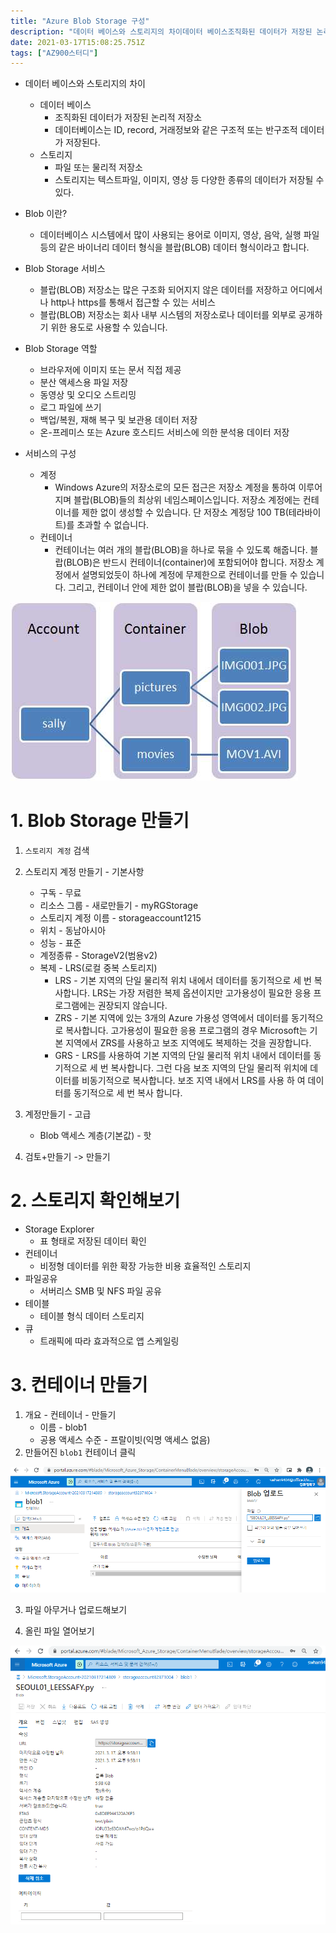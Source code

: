 ```yaml
---
title: "Azure Blob Storage 구성"
description: "데이터 베이스와 스토리지의 차이데이터 베이스조직화된 데이터가 저장된 논리적 저장소데이터베이스는 ID, record, 거래정보와 같은 구조적 또는 반구조적 데이터가 저장된다.스토리지파일 또는 물리적 저장소스토리지는 텍스트파일, 이미지, 영상 등 다양한 종류의 데이터가 저"
date: 2021-03-17T15:08:25.751Z
tags: ["AZ900스터디"]
---
```

- 데이터 베이스와 스토리지의 차이

  - 데이터 베이스
    - 조직화된 데이터가 저장된 논리적 저장소
    - 데이터베이스는 ID, record, 거래정보와 같은 구조적 또는 반구조적 데이터가 저장된다.
  - 스토리지
    - 파일 또는 물리적 저장소
    - 스토리지는 텍스트파일, 이미지, 영상 등 다양한 종류의 데이터가 저장될 수 있다.

- Blob 이란?

  -  데이터베이스 시스템에서 많이 사용되는 용어로 이미지, 영상, 음악, 실행 파일 등의 같은 바이너리 데이터 형식을 블랍(BLOB) 데이터 형식이라고 합니다. 

- Blob Storage 서비스 

  - 블랍(BLOB) 저장소는 많은 구조화 되어지지 않은 데이터를 저장하고 어디에서나 http나 https를 통해서 접근할 수 있는 서비스
  - 블랍(BLOB) 저장소는 회사 내부 시스템의 저장소로나 데이터를 외부로 공개하기 위한 용도로 사용할 수 있습니다.

- Blob Storage 역할

  - 브라우저에 이미지 또는 문서 직접 제공
  - 분산 액세스용 파일 저장
  - 동영상 및 오디오 스트리밍
  - 로그 파일에 쓰기
  - 백업/복원, 재해 복구 및 보관용 데이터 저장
  - 온-프레미스 또는 Azure 호스티드 서비스에 의한 분석용 데이터 저장

- 서비스의 구성

  - 계정
    - Windows Azure의 저장소로의 모든 접근은 저장소 계정을 통하여 이루어지며 블랍(BLOB)들의 최상위 네임스페이스입니다. 저장소 계정에는 컨테이너를 제한 없이 생성할 수 있습니다. 단 저장소 계정당 100 TB(테라바이트)를 초과할 수 없습니다.
  - 컨테이너
    - 컨테이너는 여러 개의 블랍(BLOB)을 하나로 묶을 수 있도록 해줍니다. 블랍(BLOB)은 반드시 컨테이너(container)에 포함되어야 합니다. 저장소 계정에서 설명되었듯이 하나에 계정에 무제한으로 컨테이너를 만들 수 있습니다. 그리고, 컨테이너 안에 제한 없이 블랍(BLOB)을 넣을 수 있습니다.

![](../images/45d18cf5-3bf3-40a6-9693-041a3d941221-image.png)





# 1. Blob Storage 만들기

1. `스토리지 계정` 검색

2. 스토리지 계정 만들기 - 기본사항
   - 구독 - 무료
   - 리소스 그룹 - 새로만들기 - myRGStorage
   - 스토리지 계정 이름 - storageaccount1215
   - 위치 - 동남아시아
   - 성능 - 표준
   - 계정종류 - StorageV2(범용v2)
   - 복제 - LRS(로컬 중복 스토리지)
     - LRS - 기본 지역의 단일 물리적 위치 내에서 데이터를 동기적으로 세 번 복사합니다. LRS는 가장 저렴한 복제 옵션이지만 고가용성이 필요한 응용 프로그램에는 권장되지 않습니다.
     - ZRS - 기본 지역에 있는 3개의 Azure 가용성 영역에서 데이터를 동기적으로 복사합니다. 고가용성이 필요한 응용 프로그램의 경우 Microsoft는 기본 지역에서 ZRS를 사용하고 보조 지역에도 복제하는 것을 권장합니다.
     - GRS -  LRS를 사용하여 기본 지역의 단일 물리적 위치 내에서 데이터를 동기적으로 세 번 복사합니다. 그런 다음 보조 지역의 단일 물리적 위치에 데이터를 비동기적으로 복사합니다. 보조 지역 내에서 LRS를 사용 하 여 데이터를 동기적으로 세 번 복사 합니다.
3. 계정만들기 - 고급
   - Blob 액세스 계층(기본값) - 핫

4. 검토+만들기 -> 만들기



# 2. 스토리지 확인해보기

- Storage Explorer 
  - 표 형태로 저장된 데이터 확인
- 컨테이너 
  - 비정형 데이터를 위한 확장 가능한 비용 효율적인 스토리지
- 파일공유
  - 서버리스 SMB 및 NFS 파일 공유
- 테이블
  - 테이블 형식 데이터 스토리지
- 큐
  - 트래픽에 따라 효과적으로 앱 스케일링



# 3. 컨테이너 만들기

1. 개요 - 컨테이너 - 만들기
   - 이름 - blob1
   - 공용 액세스 수준 - 프랄이빗(익명 액세스 없음)
2. 만들어진 `blob1` 컨테이너 클릭

![](../images/92fa20bb-83f9-420e-a1b0-2eccde379ef2-image-20210317215752217.png)

3. 파일 아무거나 업로드해보기

4. 올린 파일 열어보기

![](../images/8f8b074e-53ea-4571-95a7-15ba94fb82ad-image-20210317215907420.png)